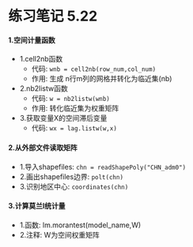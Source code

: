 # 练习笔记 5.22

#### 1.空间计量函数

- 1.cell2nb函数
  - 代码:  `wnb = cell2nb(row_num,col_num)` 
  - 作用:  生成 n行m列的网格并转化为临近集(nb)
- 2.nb2listw函数
  - 代码:  `w = nb2listw(wnb)` 
  - 作用:  转化临近集为权重矩阵
- 3.获取变量X的空间滞后变量
  - 代码:  `wx = lag.listw(w,x)` 

#### 2.从外部文件读取矩阵

- 1.导入shapefiles:  `chn = readShapePoly("CHN_adm0")` 
- 2.画出shapefiles边界:  `polt(chn)` 
- 3.识别地区中心:  `coordinates(chn)` 

#### 3.计算莫兰I统计量

- 1.函数:  lm.morantest(model_name,W)
- 2.注释:  W为空间权重矩阵

